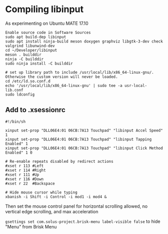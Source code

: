 # Compiling libinput

As experimenting on Ubuntu MATE 17.10
```
Enable source code in Software Sources
sudo apt build-dep libinput
sudo apt install ninja-build meson doxygen graphviz libgtk-3-dev check valgrind libunwind-dev
cd ~/Developer/libinput
meson . builddir
ninja -C builddir
sudo ninja install -C builddir

# set up library path to include /usr/local/lib/x86_64-linux-gnu/. Otherwise the custom version will never be loaded.
cd /etc/ld.so.conf.d
echo '/usr/local/lib/x86_64-linux-gnu' | sudo tee -a usr-local-lib.conf
sudo ldconfig
```

## Add to .xsessionrc
```
#!/bin/sh

xinput set-prop "DLL06E4:01 06CB:7A13 Touchpad" "libinput Accel Speed" 1
xinput set-prop "DLL06E4:01 06CB:7A13 Touchpad" "libinput Tapping Enabled" 1
xinput set-prop "DLL06E4:01 06CB:7A13 Touchpad" "libinput Click Method Enabled" 1 0

# Re-enable repeats disabled by redirect actions
#xset r 113 #Left
#xset r 114 #Right
#xset r 111 #Up
#xset r 116 #Down
#xset r 22  #Backspace

# Hide mouse cursor while typing
xbanish -i Shift -i Control -i mod1 -i mod4 &
```
Then set the mouse control panel for horizontal scrolling allowed, no vertical edge scrolling, and max acceleration

`gsettings set com.solus-project.brisk-menu label-visible false` to hide "Menu" from Brisk Menu
